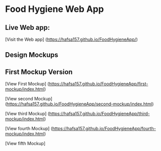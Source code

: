 # Food Hygiene Web App 

##  Live Web app: 
[Visit the Web app] (https://hafsa157.github.io/FoodHygieneApp/)




##  Design Mockups

## First Mockup Version

[View First Mockup] (https://hafsa157.github.io/FoodHygieneApp/first-mockup/index.html)


[View second Mockup] (https://hafsa157.github.io/FoodHygieneApp/second-mockup/index.html)



[View third Mockup] (https://hafsa157.github.io/FoodHygieneApp/third-mockup/index.html)



[View fourth Mockup] (https://hafsa157.github.io/FoodHygieneApp/fourth-mockup/index.html)


[View fifth Mockup]  


 
